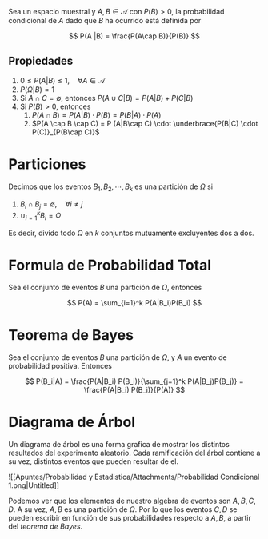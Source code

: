 Sea un espacio muestral y $A, B \in \mathscr A$ con $P(B) > 0$, la probabilidad condicional de $A$ dado que $B$ ha ocurrido está definida por

$$
P(A |B) = \frac{P(A\cap B)}{P(B)}
$$

## Propiedades

1. $0 \leq P(A|B) \leq 1, \quad \forall A \in \mathscr A$
2. $P(\Omega|B) = 1$
3. Si $A \cap C = \emptyset$, entonces $P(A\cup C | B) = P(A|B) + P(C | B)$
4. Si $P(B) > 0$, entonces
    1. $P(A \cap B) = P(A|B) \cdot P(B) = P(B|A) \cdot P(A)$
    2. $P(A \cap B \cap C) = P (A|B\cap C) \cdot \underbrace{P(B|C) \cdot P(C)}_{P(B\cap C)}$

# Particiones

Decimos que los eventos $B_1, B_2, \cdots, B_k$ es una partición de $\Omega$ si

1. $B_i \cap B_j = \emptyset, \quad \forall i \neq j$
2. $\cup_{i=1}^k B_i = \Omega$

Es decir, divido todo $\Omega$ en $k$ conjuntos mutuamente excluyentes dos a dos.

# Formula de Probabilidad Total

Sea el conjunto de eventos $B$ una partición de $\Omega$, entonces

$$
P(A) = \sum_{i=1}^k P(A|B_i)P(B_i)
$$

# Teorema de Bayes

Sea el conjunto de eventos $B$ una partición de $\Omega$, y $A$ un evento de probabilidad positiva. Entonces

$$
P(B_i|A) = \frac{P(A|B_i) P(B_i)}{\sum_{j=1}^k P(A|B_j)P(B_j)} = \frac{P(A|B_i) P(B_i)}{P(A)} 
$$

# Diagrama de Árbol

Un diagrama de árbol es una forma grafica de mostrar los distintos resultados del experimento aleatorio. Cada ramificación del árbol contiene a su vez, distintos eventos que pueden resultar de el.

![[Apuntes/Probabilidad y Estadistica/Attachments/Probabilidad Condicional 1.png|Untitled]]

Podemos ver que los elementos de nuestro algebra de eventos son $A, B, C, D$. A su vez, $A,B$ es una partición de $\Omega$. Por lo que los eventos $C, D$ se pueden escribir en función de sus probabilidades respecto a $A,B$, a partir del *teorema de Bayes*.